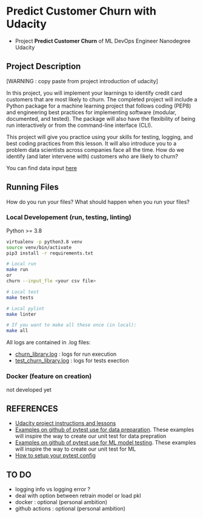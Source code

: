 Predict Customer Churn with Udacity
======================

- Project **Predict Customer Churn** of ML DevOps Engineer Nanodegree Udacity

## Project Description
[WARNING : copy paste from project introduction of udacity]

In this project, you will implement your learnings to identify credit card customers that are most likely to churn. The completed project will include a Python package for a machine learning project that follows coding (PEP8) and engineering best practices for implementing software (modular, documented, and tested). The package will also have the flexibility of being run interactively or from the command-line interface (CLI).

This project will give you practice using your skills for testing, logging, and best coding practices from this lesson. It will also introduce you to a problem data scientists across companies face all the time. How do we identify (and later intervene with) customers who are likely to churn?

You can find data input [here](churn/data/bank_data.csv)

## Running Files 
How do you run your files? What should happen when you run your files?

### Local Developement (run, testing, linting)
Python >= 3.8

```bash
virtualenv -p python3.8 venv
source venv/bin/activate
pip3 install -r requirements.txt

# Local run 
make run
or 
churn --input_fle <your csv file>

# Local test
make tests

# Local pylint
make linter

# If you want to make all these once (in local):
make all
```

All logs are contained in .log files:

- [churn_library.log](churn/logs/churn_library.log) : logs for run execution
- [test_churn_library.log](churn/tests/logs/test_churn_library.log) : logs for tests exection


### Docker (feature on creation)
not developed yet

## REFERENCES
- [Udacity project instructions and lessons](https://classroom.udacity.com/nanodegrees/nd0821/parts/1f633c06-5f45-4309-a1cb-ca11112105f5/modules/240dd233-3306-4d38-9de0-3fc275f13913/lessons/11d78371-6574-414d-b7e9-3b28fb008f1c/concepts/223da2b2-c4fa-42a8-9104-942fd378c780)
- [Examples on github of pytest use for data preparation](https://github.com/eugeneyan/testing-ml/blob/master/tests/data_prep/test_categorical.py).
These examples will inspire the way to create our unit test for data prepration
- [Examples on github of pytest use for ML model testing](https://github.com/scikit-learn-contrib/imbalanced-learn/blob/master/imblearn/metrics/tests/test_score_objects.py).
These examples will inspire the way to create our unit test for ML
- [How to setup your pytest config](https://stackoverflow.com/questions/66490058/python-logging-does-not-log-when-used-inside-a-pytest-fixture)


## TO DO
- logging info vs logging error ? 
- deal with option between retrain model or load pkl
- docker : optional (personal ambition)
- github actions : optional (personal ambition)


